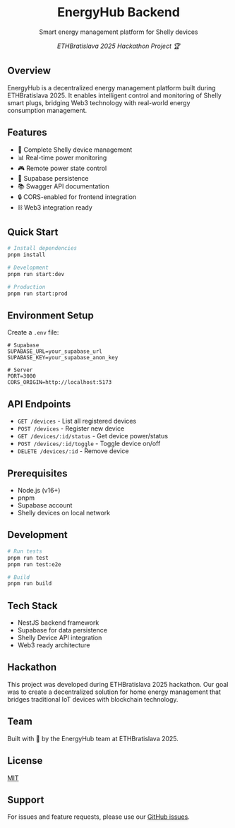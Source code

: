 <p align="center">
  <h1 align="center">EnergyHub Backend</h1>
  <p align="center">Smart energy management platform for Shelly devices</p>
  <p align="center"><em>ETHBratislava 2025 Hackathon Project 🏆</em></p>
</p>

## Overview

EnergyHub is a decentralized energy management platform built during ETHBratislava 2025. It enables intelligent control and monitoring of Shelly smart plugs, bridging Web3 technology with real-world energy consumption management.

## Features

- 🔌 Complete Shelly device management
- 📊 Real-time power monitoring
- 🎮 Remote power state control
- 💾 Supabase persistence
- 📚 Swagger API documentation
- 🔒 CORS-enabled for frontend integration
- ⛓️ Web3 integration ready

## Quick Start

```bash
# Install dependencies
pnpm install

# Development
pnpm run start:dev

# Production
pnpm run start:prod
```

## Environment Setup

Create a `.env` file:

```env
# Supabase
SUPABASE_URL=your_supabase_url
SUPABASE_KEY=your_supabase_anon_key

# Server
PORT=3000
CORS_ORIGIN=http://localhost:5173
```

## API Endpoints

- `GET /devices` - List all registered devices
- `POST /devices` - Register new device
- `GET /devices/:id/status` - Get device power/status
- `POST /devices/:id/toggle` - Toggle device on/off
- `DELETE /devices/:id` - Remove device

## Prerequisites

- Node.js (v16+)
- pnpm
- Supabase account
- Shelly devices on local network

## Development

```bash
# Run tests
pnpm run test
pnpm run test:e2e

# Build
pnpm run build
```

## Tech Stack

- NestJS backend framework
- Supabase for data persistence
- Shelly Device API integration
- Web3 ready architecture

## Hackathon

This project was developed during ETHBratislava 2025 hackathon. Our goal was to create a decentralized solution for home energy management that bridges traditional IoT devices with blockchain technology.

## Team

Built with 💚 by the EnergyHub team at ETHBratislava 2025.

## License

[MIT](LICENSE)

## Support

For issues and feature requests, please use our [GitHub issues](https://github.com/energyhub/back-end/issues).
